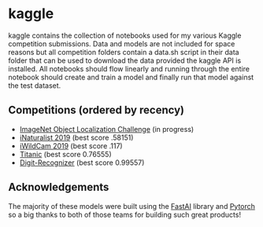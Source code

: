 # kaggle
kaggle contains the collection of notebooks used for my various Kaggle competition submissions. Data and models are not included for space reasons but all competition folders contain a data.sh script in their data folder that can be used to download the data provided the kaggle API is installed. All notebooks should flow linearly and running through the entire notebook should create and train a model and finally run that model against the test dataset. 

## Competitions (ordered by recency)
- [ImageNet Object Localization Challenge](https://www.kaggle.com/c/imagenet-object-localization-challenge) (in progress)
- [iNaturalist 2019](https://www.kaggle.com/c/inaturalist-2019-fgvc6) (best score .58151)
- [iWildCam 2019](https://www.kaggle.com/c/iwildcam-2019-fgvc6) (best score .117)
- [Titanic](https://www.kaggle.com/c/titanic) (best score 0.76555)
- [Digit-Recognizer](https://www.kaggle.com/c/digit-recognizer/overview) (best score 0.99557)

## Acknowledgements
The majority of these models were built using the [FastAI](https://github.com/fastai/fastai) library and [Pytorch](http://pytorch.org) so a big thanks to both of those teams for building such great products!
